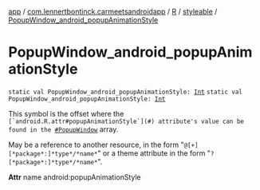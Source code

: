 [app](../../../index.md) / [com.lennertbontinck.carmeetsandroidapp](../../index.md) / [R](../index.md) / [styleable](index.md) / [PopupWindow_android_popupAnimationStyle](./-popup-window_android_popup-animation-style.md)

# PopupWindow_android_popupAnimationStyle

`static val PopupWindow_android_popupAnimationStyle: `[`Int`](https://kotlinlang.org/api/latest/jvm/stdlib/kotlin/-int/index.html)
`static val PopupWindow_android_popupAnimationStyle: `[`Int`](https://kotlinlang.org/api/latest/jvm/stdlib/kotlin/-int/index.html)

This symbol is the offset where the ``[`android.R.attr#popupAnimationStyle`](#) attribute's value can be found in the ``[`#PopupWindow`](-popup-window.md) array.

May be a reference to another resource, in the form "`@[+][*package*:]*type*/*name*`" or a theme attribute in the form "`?[*package*:]*type*/*name*`".

**Attr**
name android:popupAnimationStyle

